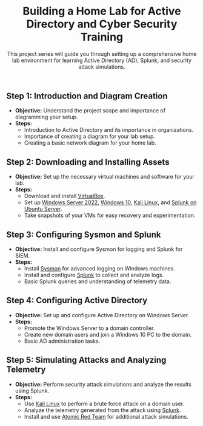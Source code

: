 <html lang="en">
<head>
<meta charset="UTF-8">
<meta name="viewport" content="width=device-width, initial-scale=1.0">


 
</head>
<body>
<div class="container">
<header>
<h1>Building a Home Lab for Active Directory and Cyber Security Training</h1>
<p>This project series will guide you through setting up a comprehensive home lab environment
for learning Active
Directory (AD), Splunk, and security attack simulations.</p>
</header>
<main>
<section>
<h2>Step 1: Introduction and Diagram Creation</h2>
<ul>
<li><strong>Objective:</strong> Understand the project scope and importance of diagramming
your setup.</li>
<li><strong>Steps:</strong>
<ul>
<li>Introduction to Active Directory and its importance in organizations.</li>
<li>Importance of creating a diagram for your lab setup.</li>
<li>Creating a basic network diagram for your home lab.</li>
</ul>
</li>
</ul>
</section>
<section>
<h2>Step 2: Downloading and Installing Assets</h2>
<ul>
<li><strong>Objective:</strong> Set up the necessary virtual machines and software for your
lab.</li>
<li><strong>Steps:</strong>
<ul>
<li>Download and install <a href="https://www.virtualbox.org/">VirtualBox</a>.</li>
<li>Set up <a href="https://www.microsoft.com/en-us/evalcenter/evaluate-windows-server-2022">Windows Server 2022</a>, <a href="https://www.microsoft.com/en-us/software-download/windows10">Windows 10</a>, <a href="https://www.kali.org/downloads/">Kali Linux</a>, and <a href="https://www.splunk.com/en_us/download/splunk-enterprise.html">Splunk on Ubuntu
Server</a>.</li>
<li>Take snapshots of your VMs for easy recovery and experimentation.</li>
</ul>
</li>
</ul>
</section>
<section>
<h2>Step 3: Configuring Sysmon and Splunk</h2>
<ul>
<li><strong>Objective:</strong> Install and configure Sysmon for logging and Splunk for
SIEM.</li>
<li><strong>Steps:</strong>
<ul>
<li>Install <a href="https://docs.microsoft.com/en-us/sysinternals/downloads/sysmon">Sysmon</a> for advanced logging on Windows machines.</li>
<li>Install and configure <a href="https://www.splunk.com/en_us/download/splunk-enterprise.html">Splunk</a> to collect and analyze logs.</li>
<li>Basic Splunk queries and understanding of telemetry data.</li>
</ul>
</li>
</ul>
</section>
<section>
<h2>Step 4: Configuring Active Directory</h2>
<ul>
<li><strong>Objective:</strong> Set up and configure Active Directory on Windows Server.</li>
<li><strong>Steps:</strong>
<ul>
<li>Promote the Windows Server to a domain controller.</li>
<li>Create new domain users and join a Windows 10 PC to the domain.</li>
<li>Basic AD administration tasks.</li>
</ul>
</li>
</ul>
</section>
<section>
<h2>Step 5: Simulating Attacks and Analyzing Telemetry</h2>
<ul>
<li><strong>Objective:</strong> Perform security attack simulations and analyze the results
using Splunk.</li>
<li><strong>Steps:</strong>
<ul>
<li>Use <a href="https://www.kali.org/downloads/">Kali Linux</a> to perform a
brute force
attack on a domain user.</li>
<li>Analyze the telemetry generated from the attack using <a href="https://www.splunk.com/en_us/download/splunk-enterprise.html">Splunk</a>.</li>
<li>Install and use <a href="https://github.com/redcanaryco/atomic-red-team">Atomic Red
Team</a> for additional attack simulations.</li>
</ul>
</li>
</ul>
</section>
</main>
</div>
</body>
</html>

